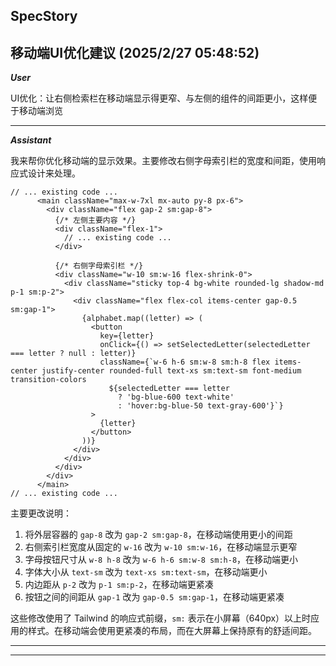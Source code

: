 ## SpecStory

## 移动端UI优化建议 (2025/2/27 05:48:52)

_**User**_

UI优化：让右侧检索栏在移动端显示得更窄、与左侧的组件的间距更小，这样便于移动端浏览

---

_**Assistant**_

我来帮你优化移动端的显示效果。主要修改右侧字母索引栏的宽度和间距，使用响应式设计来处理。

```tsx:app/mri-dictionary/page.tsx
// ... existing code ...
      <main className="max-w-7xl mx-auto py-8 px-6">
        <div className="flex gap-2 sm:gap-8">
          {/* 左侧主要内容 */}
          <div className="flex-1">
            // ... existing code ...
          </div>

          {/* 右侧字母索引栏 */}
          <div className="w-10 sm:w-16 flex-shrink-0">
            <div className="sticky top-4 bg-white rounded-lg shadow-md p-1 sm:p-2">
              <div className="flex flex-col items-center gap-0.5 sm:gap-1">
                {alphabet.map((letter) => (
                  <button
                    key={letter}
                    onClick={() => setSelectedLetter(selectedLetter === letter ? null : letter)}
                    className={`w-6 h-6 sm:w-8 sm:h-8 flex items-center justify-center rounded-full text-xs sm:text-sm font-medium transition-colors
                      ${selectedLetter === letter 
                        ? 'bg-blue-600 text-white' 
                        : 'hover:bg-blue-50 text-gray-600'}`}
                  >
                    {letter}
                  </button>
                ))}
              </div>
            </div>
          </div>
        </div>
      </main>
// ... existing code ...
```

主要更改说明：
1. 将外层容器的 `gap-8` 改为 `gap-2 sm:gap-8`，在移动端使用更小的间距
2. 右侧索引栏宽度从固定的 `w-16` 改为 `w-10 sm:w-16`，在移动端显示更窄
3. 字母按钮尺寸从 `w-8 h-8` 改为 `w-6 h-6 sm:w-8 sm:h-8`，在移动端更小
4. 字体大小从 `text-sm` 改为 `text-xs sm:text-sm`，在移动端更小
5. 内边距从 `p-2` 改为 `p-1 sm:p-2`，在移动端更紧凑
6. 按钮之间的间距从 `gap-1` 改为 `gap-0.5 sm:gap-1`，在移动端更紧凑

这些修改使用了 Tailwind 的响应式前缀，`sm:` 表示在小屏幕（640px）以上时应用的样式。在移动端会使用更紧凑的布局，而在大屏幕上保持原有的舒适间距。

---



---

